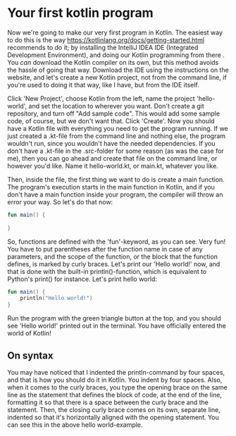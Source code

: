 # Your first kotlin program

Now we're going to make our very first program in Kotlin. The easiest way to do this is the way https://kotlinlang.org/docs/getting-started.html 
recommends to do it; by installing the IntelliJ IDEA IDE (Integrated Development Environment), and doing our Kotlin programming from there
. You *can* download the Kotlin compiler on its own, but this method avoids the hassle of going that way. Download the IDE using the instructions 
on the website, and let's create a new Kotlin project, not from the command line, if you're used to doing it that way, like I have, but from the IDE itself. 

Click 'New Project', choose Kotlin from the left, name the project 'hello-world', and set the location to wherever you want. Don't create a git repository, and
turn off "Add sample code". This would add some sample code, of course, but we don't want that. Click 'Create'. Now you should have a Kotlin file with
everything you need to get the program running. If we just created a .kt-file from the command line and nothing else, the program wouldn't run, since you
wouldn't have the needed dependencies. If you don't have a .kt-file in the .src-folder for some reason (as was the case for me), then you can go ahead 
and create that file on the command line, or however you'd like. Name it hello-world.kt, or main.kt, whatever you like. 

Then, inside the file, the first thing we want to do is create a main function. The program's execution starts in the main function in Kotlin, and if you don't 
have a main function inside your program, the compiler will throw an error your way. So let's do that now:

```kotlin
fun main() {
    
}
```

So, functions are defined with the 'fun'-keyword, as you can see. Very fun! You have to put parentheses after the function name in case of any parameters,
and the scope of the function, or the block that the function defines, is marked by curly braces. Let's print our 'Hello world!' now, and that is done with 
the built-in println()-function, which is equivalent to Python's print() for instance. Let's print hello world:

```kotlin
fun main() {
    println("Hello world!")
}
```

Run the program with the green triangle button at the top, and you should see 'Hello world!' printed out in the terminal. You have officially 
entered the world of Kotlin!

## On syntax

You may have noticed that I indented the println-command by four spaces, and that is how you should do it in Kotlin. You indent by four spaces. Also, 
when it comes to the curly braces, you type the opening brace on the same line as the statement that defines the block of code, at the end of the line, 
formatting it so that there is a space between the curly brace and the statement. Then, the closing curly brace comes on its own, separate line, 
indented so that it's horizontally aligned with the opening statement. You can see this in the above hello world-example.  